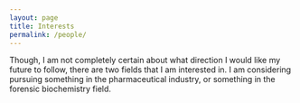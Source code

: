 ```yaml
---
layout: page
title: Interests
permalink: /people/
---
```


Though, I am not completely certain about what direction I would like my future to follow, there are two fields that I am interested in. I am considering pursuing something in the pharmaceutical industry, or something in the forensic biochemistry field.
